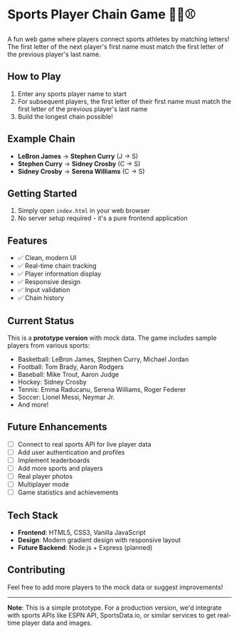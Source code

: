 # Sports Player Chain Game 🏈🏀⚾

A fun web game where players connect sports athletes by matching letters! The first letter of the next player's first name must match the first letter of the previous player's last name.

## How to Play

1. Enter any sports player name to start
2. For subsequent players, the first letter of their first name must match the first letter of the previous player's last name
3. Build the longest chain possible!

## Example Chain
- **LeBron James** → **Stephen Curry** (J → S)
- **Stephen Curry** → **Sidney Crosby** (C → S)
- **Sidney Crosby** → **Serena Williams** (C → S)

## Getting Started

1. Simply open `index.html` in your web browser
2. No server setup required - it's a pure frontend application

## Features

- ✅ Clean, modern UI
- ✅ Real-time chain tracking
- ✅ Player information display
- ✅ Responsive design
- ✅ Input validation
- ✅ Chain history

## Current Status

This is a **prototype version** with mock data. The game includes sample players from various sports:
- Basketball: LeBron James, Stephen Curry, Michael Jordan
- Football: Tom Brady, Aaron Rodgers
- Baseball: Mike Trout, Aaron Judge
- Hockey: Sidney Crosby
- Tennis: Emma Raducanu, Serena Williams, Roger Federer
- Soccer: Lionel Messi, Neymar Jr.
- And more!

## Future Enhancements

- [ ] Connect to real sports API for live player data
- [ ] Add user authentication and profiles
- [ ] Implement leaderboards
- [ ] Add more sports and players
- [ ] Real player photos
- [ ] Multiplayer mode
- [ ] Game statistics and achievements

## Tech Stack

- **Frontend**: HTML5, CSS3, Vanilla JavaScript
- **Design**: Modern gradient design with responsive layout
- **Future Backend**: Node.js + Express (planned)

## Contributing

Feel free to add more players to the mock data or suggest improvements!

---

**Note**: This is a simple prototype. For a production version, we'd integrate with sports APIs like ESPN API, SportsData.io, or similar services to get real-time player data and images.
